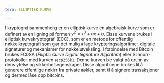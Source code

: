 ```yaml
---
term: ELLIPTISK KURVE

---
```

I kryptografisammenheng er en elliptisk kurve en algebraisk kurve som er definert av en ligning på formen $y^2 = x^3 + ax + b$. Disse kurvene brukes i elliptisk kurvekryptografi (ECC), som er en metode for offentlig nøkkelkryptografi som gjør det mulig å lage krypteringsalgoritmer, digitale signaturer og mekanismer for nøkkelutveksling. I forbindelse med Bitcoin brukes ECDSA (*Elliptic Curve Digital Signature Algorithm*) eller Schnorr-protokollen med kurven `secp256k1`. Denne kurven ble valgt på grunn av dens ytelse og sikkerhetsegenskaper. Disse algoritmene brukes til å generere offentlige nøkler fra private nøkler, samt til å signere transaksjoner og dermed låse opp bitcoins.